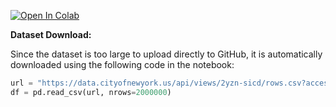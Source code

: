 [![Open In Colab](https://colab.research.google.com/assets/colab-badge.svg)](https://colab.research.google.com/github/Muhammad-Awais-Professional/nyc-taxi-ml-assignment1/blob/main/i222390_ML_A1.ipynb)

**Dataset Download:**

Since the dataset is too large to upload directly to GitHub, it is automatically downloaded using the following code in the notebook:

```python
url = "https://data.cityofnewyork.us/api/views/2yzn-sicd/rows.csv?accessType=DOWNLOAD"
df = pd.read_csv(url, nrows=2000000)
